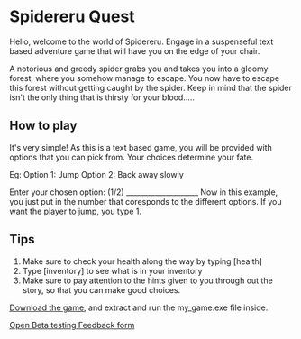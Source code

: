 # Spidereru Quest

Hello,  welcome to the world of Spidereru. Engage in  a suspenseful text based adventure game that will have you on the edge of your chair. 

A notorious and greedy spider grabs you and takes you into a gloomy forest, where you somehow manage to escape. You now have to escape this forest without getting caught by the spider. Keep in mind that the spider isn't the only thing that is thirsty for your blood.....


## How to play

It's very simple! As this is a text based game, you will be provided with options that you can pick from. Your choices determine your fate. 

Eg:
Option 1: Jump
Option 2: Back away slowly

Enter your chosen option: (1/2) ____________________
Now in this example, you just put in the number that coresponds to the different options. If you want the player to jump, you type 1.  

## Tips

1. Make sure to check your health along the way by typing [health]
2. Type [inventory] to see what is in your inventory
3. Make sure to pay attention to the hints given to you through out the story, so that you can make good choices. 


[Download the game](JMSS-Science_Fair-Game.zip), and extract and run the my_game.exe file inside.

[Open Beta testing Feedback form](https://docs.google.com/forms/d/e/1FAIpQLSfboOAAlBQbBhH0QBmg4gQ6df1kXVPtuGj7ZuXDxqQdmi1XPA/viewform?usp=sf_link)